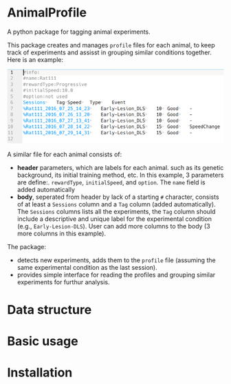 # AnimalProfile

A python package for tagging animal experiments.

This package creates and manages `profile` files for each animal, to keep track of experiments and assisst in grouping similar conditions together.
Here is an example:

![A screenshot of an example profile](Docs/profile_example.png)

A similar file for each animal consists of:
- __header__ parameters, which are labels for each animal.
such as its genetic background, its initial training method, etc.
In this example, 3 parameters are define:.
`rewardType`, `initialSpeed`, and `option`.
The `name` field is added automatically
- __body__, seperated from header by lack of a starting `#` character, consists of at least a `Sessions` column and a `Tag` column (added automatically).
The `Sessions` columns lists all the experiments, the `Tag` column should include a descriptive and unique label for the experimental condition (e.g., `Early-Lesion-DLS`).
User can add more columns to the body (3 more columns in this example).

The package:
- detects new experiments, adds them to the `profile` file (assuming the same experimental condition as the last session).
- provides simple interface for reading the profiles and grouping similar experiments for furthur analysis.

# Data structure

# Basic usage

# Installation